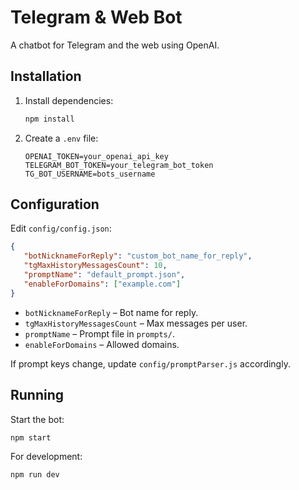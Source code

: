 # Telegram & Web Bot

A chatbot for Telegram and the web using OpenAI.

## Installation

1. Install dependencies:

   ```sh
   npm install
   ```

2. Create a `.env` file:
   ```env
   OPENAI_TOKEN=your_openai_api_key
   TELEGRAM_BOT_TOKEN=your_telegram_bot_token
   TG_BOT_USERNAME=bots_username
   ```

## Configuration

Edit `config/config.json`:

```json
{
   "botNicknameForReply": "custom_bot_name_for_reply",
   "tgMaxHistoryMessagesCount": 10,
   "promptName": "default_prompt.json",
   "enableForDomains": ["example.com"]
}
```
-  `botNicknameForReply` – Bot name for reply.
-  `tgMaxHistoryMessagesCount` – Max messages per user.
-  `promptName` – Prompt file in `prompts/`.
-  `enableForDomains` – Allowed domains.

If prompt keys change, update `config/promptParser.js` accordingly.

## Running

Start the bot:

```sh
npm start
```

For development:

```sh
npm run dev
```
